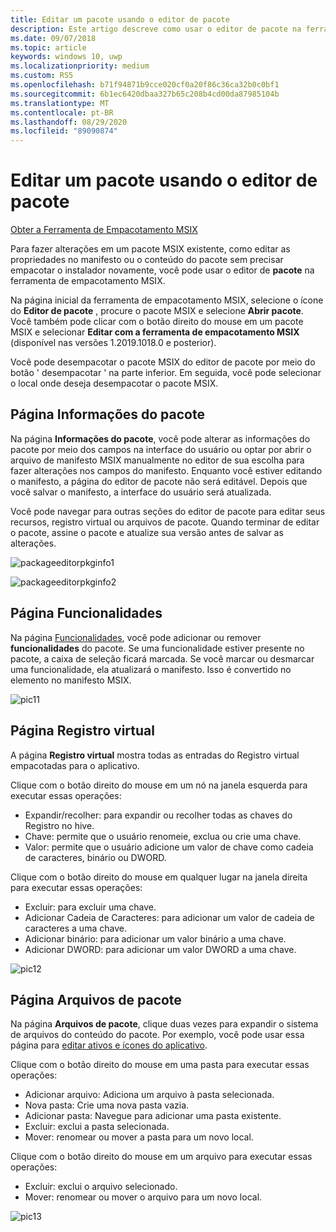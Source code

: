 ```yaml
---
title: Editar um pacote usando o editor de pacote
description: Este artigo descreve como usar o editor de pacote na ferramenta de pacote MSIX para editar informações de pacote, como as propriedades no manifesto.
ms.date: 09/07/2018
ms.topic: article
keywords: windows 10, uwp
ms.localizationpriority: medium
ms.custom: RS5
ms.openlocfilehash: b71f94871b9cce020cf0a20f86c36ca32b0c0bf1
ms.sourcegitcommit: 6b1ec6420dbaa327b65c208b4cd00da87985104b
ms.translationtype: MT
ms.contentlocale: pt-BR
ms.lasthandoff: 08/29/2020
ms.locfileid: "89090874"
---
```

# <a name="edit-a-package-using-package-editor"></a>Editar um pacote usando o editor de pacote

<div class="nextstepaction"><p><a class="x-hidden-focus" href="https://www.microsoft.com/en-us/p/msix-packaging-tool/9n5lw3jbcxkf" data-linktype="external">Obter a Ferramenta de Empacotamento MSIX</a></p></div>

Para fazer alterações em um pacote MSIX existente, como editar as propriedades no manifesto ou o conteúdo do pacote sem precisar empacotar o instalador novamente, você pode usar o editor de **pacote** na ferramenta de empacotamento MSIX.

Na página inicial da ferramenta de empacotamento MSIX, selecione o ícone do **Editor de pacote** , procure o pacote MSIX e selecione **Abrir pacote**. Você também pode clicar com o botão direito do mouse em um pacote MSIX e selecionar **Editar com a ferramenta de empacotamento MSIX** (disponível nas versões 1.2019.1018.0 e posterior).

Você pode desempacotar o pacote MSIX do editor de pacote por meio do botão ' desempacotar ' na parte inferior. Em seguida, você pode selecionar o local onde deseja desempacotar o pacote MSIX. 

## <a name="package-information-page"></a>Página Informações do pacote

Na página **Informações do pacote**, você pode alterar as informações do pacote por meio dos campos na interface do usuário ou optar por abrir o arquivo de manifesto MSIX manualmente no editor de sua escolha para fazer alterações nos campos do manifesto. Enquanto você estiver editando o manifesto, a página do editor de pacote não será editável. Depois que você salvar o manifesto, a interface do usuário será atualizada.

Você pode navegar para outras seções do editor de pacote para editar seus recursos, registro virtual ou arquivos de pacote. Quando terminar de editar o pacote, assine o pacote e atualize sua versão antes de salvar as alterações.

![packageeditorpkginfo1](images/PackageEditorPkgInfo1.png)

![packageeditorpkginfo2](images/PackageEditorPkgInfo2.png)

## <a name="capabilities-page"></a>Página Funcionalidades

Na página [Funcionalidades](/uwp/schemas/appxpackage/uapmanifestschema/element-capability), você pode adicionar ou remover **funcionalidades** do pacote. Se uma funcionalidade estiver presente no pacote, a caixa de seleção ficará marcada. Se você marcar ou desmarcar uma funcionalidade, ela atualizará o manifesto. Isso é convertido no elemento <capability> no manifesto MSIX.

![pic11](images/pic11.png)

## <a name="virtual-registry-page"></a>Página Registro virtual

A página **Registro virtual** mostra todas as entradas do Registro virtual empacotadas para o aplicativo.

Clique com o botão direito do mouse em um nó na janela esquerda para executar essas operações:

- Expandir/recolher: para expandir ou recolher todas as chaves do Registro no hive.
- Chave: permite que o usuário renomeie, exclua ou crie uma chave.
- Valor: permite que o usuário adicione um valor de chave como cadeia de caracteres, binário ou DWORD.

Clique com o botão direito do mouse em qualquer lugar na janela direita para executar essas operações:

- Excluir: para excluir uma chave.
- Adicionar Cadeia de Caracteres: para adicionar um valor de cadeia de caracteres a uma chave.
- Adicionar binário: para adicionar um valor binário a uma chave.
- Adicionar DWORD: para adicionar um valor DWORD a uma chave.

![pic12](images/pic12.png)

## <a name="package-files-page"></a>Página Arquivos de pacote

Na página **Arquivos de pacote**, clique duas vezes para expandir o sistema de arquivos do conteúdo do pacote. Por exemplo, você pode usar essa página para [editar ativos e ícones do aplicativo](edit-icons-and-assets.md).

Clique com o botão direito do mouse em uma pasta para executar essas operações:

- Adicionar arquivo: Adiciona um arquivo à pasta selecionada.
- Nova pasta: Crie uma nova pasta vazia.
- Adicionar pasta: Navegue para adicionar uma pasta existente.
- Excluir: exclui a pasta selecionada.
- Mover: renomear ou mover a pasta para um novo local.

Clique com o botão direito do mouse em um arquivo para executar essas operações:

- Excluir: exclui o arquivo selecionado.
- Mover: renomear ou mover o arquivo para um novo local.

![pic13](images/pic13.png)